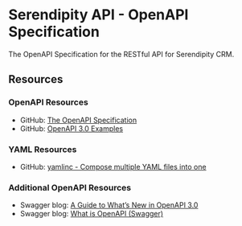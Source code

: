 # Serendipity API - OpenAPI Specification

The OpenAPI Specification for the RESTful API for Serendipity CRM.

## Resources

### OpenAPI Resources

* GitHub: [The OpenAPI Specification](https://github.com/OAI/OpenAPI-Specification/blob/master/versions/3.0.0.md)
* GitHub: [OpenAPI 3.0 Examples](https://github.com/OAI/OpenAPI-Specification/tree/master/examples/v3.0)

### YAML Resources

* GitHub: [yamlinc - Compose multiple YAML files into one](https://github.com/javanile/yamlinc)

### Additional OpenAPI Resources

* Swagger blog: [A Guide to What’s New in OpenAPI 3.0](https://swagger.io/blog/news/whats-new-in-openapi-3-0/)
* Swagger blog: [What is OpenAPI (Swagger)](https://swagger.io/docs/specification/basic-structure/)






